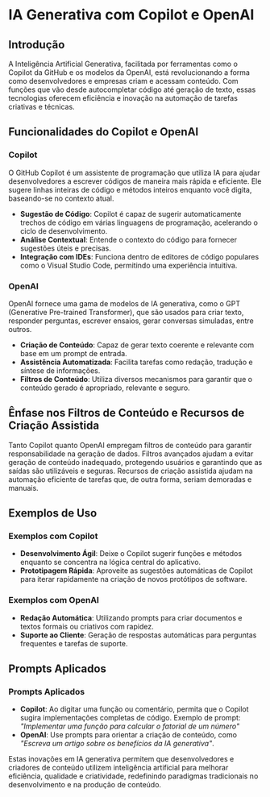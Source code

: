 # IA Generativa com Copilot e OpenAI

## Introdução
A Inteligência Artificial Generativa, facilitada por ferramentas como o Copilot da GitHub e os modelos da OpenAI, está revolucionando a forma como desenvolvedores e empresas criam e acessam conteúdo. Com funções que vão desde autocompletar código até geração de texto, essas tecnologias oferecem eficiência e inovação na automação de tarefas criativas e técnicas.

## Funcionalidades do Copilot e OpenAI

### Copilot  
O GitHub Copilot é um assistente de programação que utiliza IA para ajudar desenvolvedores a escrever códigos de maneira mais rápida e eficiente. Ele sugere linhas inteiras de código e métodos inteiros enquanto você digita, baseando-se no contexto atual.

- **Sugestão de Código**: Copilot é capaz de sugerir automaticamente trechos de código em várias linguagens de programação, acelerando o ciclo de desenvolvimento.
- **Análise Contextual**: Entende o contexto do código para fornecer sugestões úteis e precisas.
- **Integração com IDEs**: Funciona dentro de editores de código populares como o Visual Studio Code, permitindo uma experiência intuitiva.

### OpenAI
OpenAI fornece uma gama de modelos de IA generativa, como o GPT (Generative Pre-trained Transformer), que são usados para criar texto, responder perguntas, escrever ensaios, gerar conversas simuladas, entre outros.

- **Criação de Conteúdo**: Capaz de gerar texto coerente e relevante com base em um prompt de entrada.
- **Assistência Automatizada**: Facilita tarefas como redação, tradução e síntese de informações.
- **Filtros de Conteúdo**: Utiliza diversos mecanismos para garantir que o conteúdo gerado é apropriado, relevante e seguro.

## Ênfase nos Filtros de Conteúdo e Recursos de Criação Assistida
Tanto Copilot quanto OpenAI empregam filtros de conteúdo para garantir responsabilidade na geração de dados. Filtros avançados ajudam a evitar geração de conteúdo inadequado, protegendo usuários e garantindo que as saídas são utilizáveis e seguras. Recursos de criação assistida ajudam na automação eficiente de tarefas que, de outra forma, seriam demoradas e manuais.

## Exemplos de Uso

### Exemplos com Copilot
- **Desenvolvimento Ágil**: Deixe o Copilot sugerir funções e métodos enquanto se concentra na lógica central do aplicativo.
- **Prototipagem Rápida**: Aproveite as sugestões automáticas de Copilot para iterar rapidamente na criação de novos protótipos de software.

### Exemplos com OpenAI
- **Redação Automática**: Utilizando prompts para criar documentos e textos formais ou criativos com rapidez.
- **Suporte ao Cliente**: Geração de respostas automáticas para perguntas frequentes e tarefas de suporte.

## Prompts Aplicados

### Prompts Aplicados
- **Copilot**: Ao digitar uma função ou comentário, permita que o Copilot sugira implementações completas de código. Exemplo de prompt: *"Implementar uma função para calcular o fatorial de um número"*
- **OpenAI**: Use prompts para orientar a criação de conteúdo, como *"Escreva um artigo sobre os benefícios da IA generativa"*.


Estas inovações em IA generativa permitem que desenvolvedores e criadores de conteúdo utilizem inteligência artificial para melhorar eficiência, qualidade e criatividade, redefinindo paradigmas tradicionais no desenvolvimento e na produção de conteúdo.
